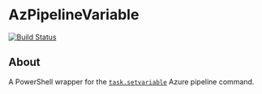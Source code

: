 # AzPipelineVariable

[![Build Status](https://dev.azure.com/william-ellis/AzPipelineVariable/_apis/build/status/william-ellis.AzPipelineVariable?branchName=main)](https://dev.azure.com/william-ellis/AzPipelineVariable/_build/latest?definitionId=1&branchName=main)

## About

A PowerShell wrapper for the [`task.setvariable`](https://learn.microsoft.com/en-us/azure/devops/pipelines/process/set-variables-scripts) Azure pipeline command.
